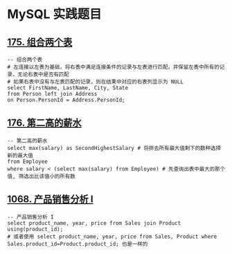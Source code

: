 # MySQL 实践题目

## [175. 组合两个表](https://leetcode.cn/problems/combine-two-tables/)

```mysql
-- 组合两个表
# 左连接以左表为基础，将右表中满足连接条件的记录与左表进行匹配，并保留左表中所有的记录，无论右表中是否有匹配
# 如果右表中没有与左表匹配的记录，则在结果中对应的右表列显示为 NULL
select FirstName, LastName, City, State
from Person left join Address 
on Person.PersonId = Address.PersonId;
```

## [176. 第二高的薪水](https://leetcode.cn/problems/second-highest-salary/)

```mysql
-- 第二高的薪水
select max(salary) as SecondHighestSalary # 将排去所有最大值剩下的数种选择新的最大值
from Employee
where salary < (select max(salary) from Employee) # 先查询出表中最大的那个值, 筛选出比该值小的所有数
```

## [1068. 产品销售分析 I](https://leetcode.cn/problems/product-sales-analysis-i/)

```mysql
-- 产品销售分析 I
select product_name, year, price from Sales join Product using(product_id);
# 或者使用 select product_name, year, price from Sales, Product where Sales.product_id=Product.product_id; 也是一样的
```

